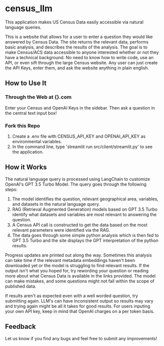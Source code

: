 # census_llm
This application makes US Census Data easily accessible via natural language queries.

This is a website that allows for a user to enter a question they would like answered by Census Data. The site returns the relevant data, performs basic analysis, and describes the results of the analysis.
The goal is to make Census/ACS data accessible to anyone interested whether or not they have a technical background. No need to know how to write code, use an API, or even sift through the large Census website. Any user can just create the API Keys, enter them, and ask the website anything in plain english.

## How to Use It

### Through the Web at {}.com
Enter your Census and OpenAI Keys in the sidebar. Then ask a question in the central text input box!

### Fork this Repo
1. Create a .env file with CENSUS_API_KEY and OPENAI_API_KEY as environmental variables.
2. In the command line, type 'streamlit run src/client/streamlit.py' to see the application.

## How it Works
The natural language query is processed using LangChain to customize OpenAI's GPT 3.5 Turbo Model. The query goes through the following steps:

1. The model identifies the question, relevant geographical area, variables, and datasets in the natural language query.
2. RAG (Retrieval Augmented Generation) models based on GPT 3.5 Turbo identify what datasets and variables are most relevant to answering the question.
3. A Census API call is constructed to get the data based on the most relevant parameters were identified via the RAG.
4. The data goes through some simple python analysis which is then fed to GPT 3.5 Turbo and the site displays the GPT interpretation of the python results.

Progress updates are printed out along the way. Sometimes this analysis can take time if the relevant metadata embeddings haven't been downloaded yet or the model is struggling to find relevant results. If the output isn't what you hoped for, try rewording your question or reading more about what Census Data is available in the links provided. The model can make mistakes, and some questions might not fall within the scope of published data.

If results aren't as expected even with a well worded question, try submitting again. LLM's can have inconsistent output so results may vary and trying again might be all it takes for good results. For users inputing your own API key, keep in mind that OpenAI charges on a per token basis.

## Feedback
Let us know if you find any bugs and feel free to submit any improvements!
